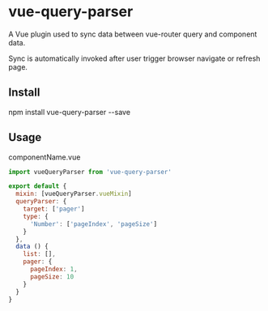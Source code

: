 # vue-query-parser

A Vue plugin used to sync data between vue-router query and component data.

Sync is automatically invoked after user trigger browser navigate or refresh page.

## Install
npm install vue-query-parser --save

## Usage

componentName.vue

```javascript
import vueQueryParser from 'vue-query-parser'

export default {
  mixin: [vueQueryParser.vueMixin]
  queryParser: {
    target: ['pager']
    type: {
      'Number': ['pageIndex', 'pageSize']
    }
  },
  data () {
    list: [],
    pager: {
      pageIndex: 1,
      pageSize: 10
    }
  }
}
```
